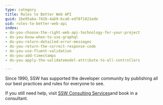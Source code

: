 ```yaml
---
type: category
title: Rules to Better Web API
guid: 1be95aba-742b-4ab9-bca6-ed78f1821ede
uid: rules-to-better-web-api
index:
- do-you-choose-the-right-web-api-technology-for-your-project
- do-you-know-when-to-use-graphql
- do-you-return-detailed-error-messages
- do-you-return-the-correct-response-code
- do-you-use-fluent-validation
- do-you-add-timestamps
- do-you-apply-the-validatemodel-attribute-to-all-controllers

---
```

Since 1990, SSW has supported the developer community by publishing all our best practices and rules for everyone to see.

If you still need help, visit [SSW Consulting Services](http&#58;//www.ssw.com.au/ssw/Consulting/Default.aspx)and book in a consultant.

